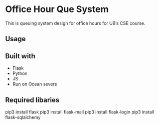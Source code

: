 # Office Hour Que System
This is  queuing system design for office hours for UB’s CSE course.

## Usage

## Built with
* Flask
* Python
* JS
* Run on Ocean severs

## Required libaries
pip3 install flask
pip3 install flask-mail
pip3 install flask-login
pip3 install flask-sqlalchemy